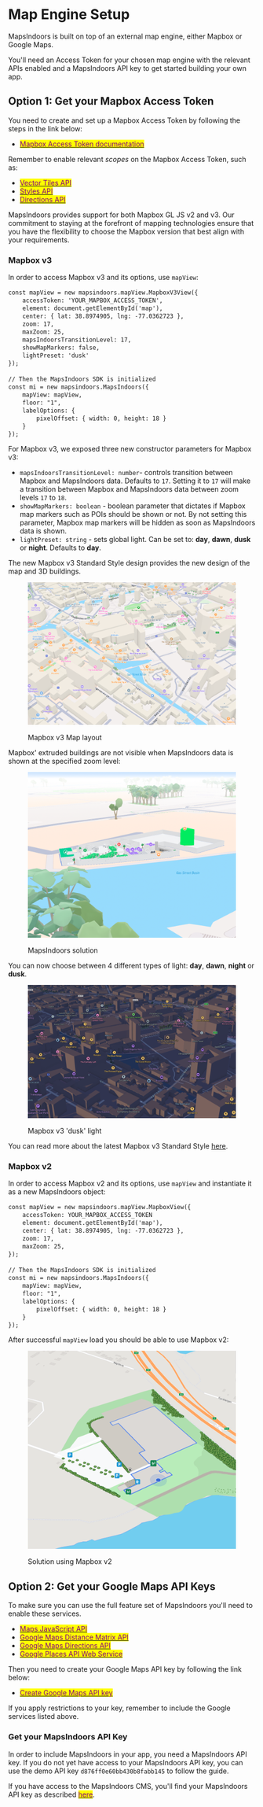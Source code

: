 # Map Engine Setup

MapsIndoors is built on top of an external map engine, either Mapbox or Google Maps.&#x20;

You'll need an Access Token for your chosen map engine with the relevant APIs enabled and a MapsIndoors API key to get started building your own app.

## Option 1: Get your Mapbox Access Token[​](https://docs.mapsindoors.com/getting-started/web/prerequisites#option-2-get-your-mapbox-access-token) <a href="#option-1-get-your-google-maps-api-keys" id="option-1-get-your-google-maps-api-keys"></a>

You need to create and set up a Mapbox Access Token by following the steps in the link below:

* [<mark style="color:purple;">Mapbox Access Token documentation</mark>](https://docs.mapbox.com/help/getting-started/access-tokens/)

Remember to enable relevant _scopes_ on the Mapbox Access Token, such as:

* [<mark style="color:purple;">Vector Tiles API</mark>](https://docs.mapbox.com/api/maps/vector-tiles/)
* [<mark style="color:purple;">Styles API</mark>](https://docs.mapbox.com/api/maps/styles/)
* [<mark style="color:purple;">Directions API</mark>](https://docs.mapbox.com/api/navigation/directions/)

MapsIndoors provides support for both Mapbox GL JS v2 and v3. Our commitment to staying at the forefront of mapping technologies ensure that you have the flexibility to choose the Mapbox version that best align with your requirements.

### Mapbox v3

In order to access Mapbox v3 and its options, use `mapView`:&#x20;

```
const mapView = new mapsindoors.mapView.MapboxV3View({
    accessToken: 'YOUR_MAPBOX_ACCESS_TOKEN',
    element: document.getElementById('map'),
    center: { lat: 38.8974905, lng: -77.0362723 },
    zoom: 17,
    maxZoom: 25,
    mapsIndoorsTransitionLevel: 17,
    showMapMarkers: false,
    lightPreset: 'dusk'
});

// Then the MapsIndoors SDK is initialized
const mi = new mapsindoors.MapsIndoors({
    mapView: mapView,
    floor: "1",
    labelOptions: {
        pixelOffset: { width: 0, height: 18 }
    }
});
```

For Mapbox v3, we exposed three new constructor parameters for Mapbox v3:&#x20;

* `mapsIndoorsTransitionLevel: number`- controls transition between Mapbox and MapsIndoors data. Defaults to `17`. Setting it to `17` will make a transition between Mapbox and MapsIndoors data between zoom levels `17` to `18`.
* `showMapMarkers: boolean` - boolean parameter that dictates if Mapbox map markers such as POIs should be shown or not.  By not setting this parameter, Mapbox map markers will be hidden as soon as MapsIndoors data is shown.
* `lightPreset: string` - sets global light. Can be set to: **day**, **dawn**, **dusk** or **night**. Defaults to **day**.

The new Mapbox v3 Standard Style design provides the new design of the map and 3D buildings.

<figure><img src="../../../.gitbook/assets/Screenshot 2023-11-14 at 13.15.21.png" alt=""><figcaption><p>Mapbox v3 Map layout</p></figcaption></figure>

Mapbox' extruded buildings are not visible when MapsIndoors data is shown at the specified zoom level:

<figure><img src="../../../.gitbook/assets/Screenshot 2023-11-14 at 13.16.34.png" alt=""><figcaption><p>MapsIndoors solution</p></figcaption></figure>

You can now choose between 4 different types of light: **day**, **dawn**, **night** or **dusk**.

<figure><img src="../../../.gitbook/assets/Screenshot 2023-11-14 at 13.22.52.png" alt=""><figcaption><p>Mapbox v3 'dusk' light</p></figcaption></figure>

You can read more about the latest Mapbox v3 Standard Style [here](https://www.mapbox.com/blog/standard-core-style).

### Mapbox v2

In order to access Mapbox v2 and its options, use `mapView` and instantiate it as a new MapsIndoors object:

```
const mapView = new mapsindoors.mapView.MapboxView({
    accessToken: YOUR_MAPBOX_ACCESS_TOKEN
    element: document.getElementById('map'),
    center: { lat: 38.8974905, lng: -77.0362723 },
    zoom: 17,
    maxZoom: 25,
});

// Then the MapsIndoors SDK is initialized
const mi = new mapsindoors.MapsIndoors({
    mapView: mapView,
    floor: "1",
    labelOptions: {
        pixelOffset: { width: 0, height: 18 }
    }
});
```

After successful `mapView` load you should be able to use Mapbox v2:

<figure><img src="../../../.gitbook/assets/image (18).png" alt=""><figcaption><p>Solution using Mapbox v2</p></figcaption></figure>

## Option 2: Get your Google Maps API Keys[​](https://docs.mapsindoors.com/getting-started/web/prerequisites#option-1-get-your-google-maps-api-keys) <a href="#option-1-get-your-google-maps-api-keys" id="option-1-get-your-google-maps-api-keys"></a>

To make sure you can use the full feature set of MapsIndoors you'll need to enable these services.&#x20;

* [<mark style="color:purple;">Maps JavaScript API</mark>](https://console.cloud.google.com/apis/library/maps-backend.googleapis.com)
* [<mark style="color:purple;">Google Maps Distance Matrix API</mark>](https://console.cloud.google.com/apis/library/distance-matrix-backend.googleapis.com)
* [<mark style="color:purple;">Google Maps Directions API</mark>](https://console.cloud.google.com/apis/library/directions-backend.googleapis.com)
* [<mark style="color:purple;">Google Places API Web Service</mark>](https://console.cloud.google.com/apis/library/places-backend.googleapis.com)

Then you need to create your Google Maps API key by following the link below:

* [<mark style="color:purple;">Create Google Maps API key</mark>](https://developers.google.com/maps/documentation/javascript/get-api-key)&#x20;

If you apply restrictions to your key, remember to include the Google services listed above.

### Get your MapsIndoors API Key[​](https://docs.mapsindoors.com/getting-started/web/prerequisites#get-your-mapsindoors-api-key) <a href="#get-your-mapsindoors-api-key" id="get-your-mapsindoors-api-key"></a>

In order to include MapsIndoors in your app, you need a MapsIndoors API key. If you do not yet have access to your MapsIndoors API key, you can use the demo API key `d876ff0e60bb430b8fabb145` to follow the guide.

If you have access to the MapsIndoors CMS, you'll find your MapsIndoors API key as described [<mark style="color:purple;">here</mark>](../../../products/cms/interface-overview.md#api-keys).&#x20;

[\
](https://docs.mapsindoors.com/getting-started/web/)
